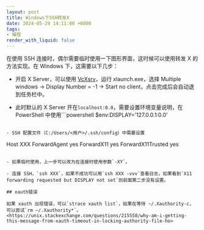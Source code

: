 ```yaml
---
layout: post
title: Windows下SSH转发X
date: 2024-05-29 14:11:00 +0800
tags: 
- 编程
render_with_liquid: false
---
```


在使用 SSH 连接时，偶尔需要临时使用一下图形界面，这时候可以使用转发 X 的方法实现。在 Windows 下，这需要以下几步：

- 开启 X Server，可以使用 [VcXsrv](https://sourceforge.net/projects/vcxsrv/)，运行 xlaunch.exe，选择 Multiple windows -> Display Number = -1 -> Start no client，点击完成后会自动退到任务栏中。

- 此时默认的 X Server 开在`localhost:0.0`，需要设置环境变量说明，在 PowerShell 中使用```powershell
$env:DISPLAY='127.0.0.1:0.0'
```

- SSH 配置文件（C:/Users/<用户>/.ssh/config）中需要设置
```
Host XXX
  ForwardAgent yes
  ForwardX11 yes
  ForwardX11Trusted yes
```

- 如果临时使用，上一步可以改为在连接时使用参数`-XY`。

- 连接 SSH，`ssh XXX`，如果不成功可以用`ssh XXX -vvv`查看日志，如果看到`X11 forwarding requested but DISPLAY not set`则前面第二步没有设置。

## xauth错误

如果 xauth 出现错误，可以`strace xauth list`，如果在等待 ~/.Xauthority-c， 可以尝试`rm ~/.Xauthority*`。<https://unix.stackexchange.com/questions/215558/why-am-i-getting-this-message-from-xauth-timeout-in-locking-authority-file-ho>